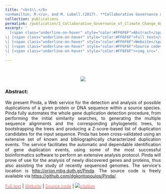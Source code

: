 ```yaml
---
title: "<b>1\\.</b> 
<u>Hamilton, M.</u>, and M. Lubell.(2017). **Collaborative Governance of Climate Change Adaptation Across Spatial and Institutional Scales.** Policy Studies Journal."
collection: publications
permalink: /publication/3_Collaborative_Governance_of_Climate_Change_Adaptation
excerpt: '
  [<span class="underline-on-hover" style="color:#FF6F6F">Abstract</span>](../publication/3_Collaborative_Governance_of_Climate_Change_Adaptation)
\| [<span class="underline-on-hover" style="color:#FF6F6F">Full text</span>](https://onlinelibrary.wiley.com/doi/full/10.1111/psj.12224)
\| [<span class="underline-on-hover" style="color:#FF6F6F">Website</span>](http://orion.mbg.duth.gr/Pinda/)
\| [<span class="underline-on-hover" style="color:#FF6F6F">Source code</span>](https://github.com/dgkontopoulos/Pinda/)
\| [<span class="underline-on-hover" style="color:#FF6F6F"><img src="../images/bibtex.svg">citation</span>](../bibtex/1_Pinda.bib)
'
---
```


<br><center><img src="../images/publications/pindalogo.png"></center>

### Abstract:

<p style='text-align: justify;'>
We present Pinda, a Web service for the detection and analysis of 
possible duplications of a given protein or DNA sequence within a 
source species. Pinda fully automates the whole gene duplication 
detection procedure, from performing the initial similarity searches, 
to generating the multiple sequence alignments and the corresponding 
phylogenetic trees, to bootstrapping the trees and producing a 
Z-score-based list of duplication candidates for the input sequence. 
Pinda has been cross-validated using an extensive set of known and 
bibliographically characterized duplication events. The service 
facilitates the automatic and dependable identification of gene 
duplication events, using some of the most successful bioinformatics 
software to perform an extensive analysis protocol. Pinda will prove of 
use for the analysis of newly discovered genes and proteins, thus also 
assisting the study of recently sequenced genomes. The service's 
location is 
<a href='http://orion.mbg.duth.gr/Pinda'>http://orion.mbg.duth.gr/Pinda</a>. 
The source code is freely available via 
<a href='https://github.com/dgkontopoulos/Pinda/'>https://github.com/dgkontopoulos/Pinda/</a>.
</p>

[<span class="underline-on-hover" style="color:#FF6F6F">Full text</span>](http://www.sciencedirect.com/science/article/pii/S0169260713001788)
\| [<span class="underline-on-hover" style="color:#FF6F6F">Website</span>](http://orion.mbg.duth.gr/Pinda/)
\| [<span class="underline-on-hover" style="color:#FF6F6F">Source code</span>](https://github.com/dgkontopoulos/Pinda/)
\| [<span class="underline-on-hover" style="color:#FF6F6F"><img src="../images/bibtex.svg">citation</span>](../bibtex/1_Pinda.bib)
